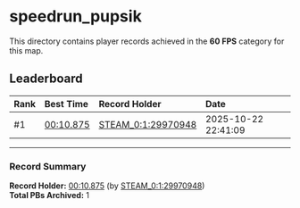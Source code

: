 # speedrun_pupsik

This directory contains player records achieved in the **60 FPS** category for this map.

## Leaderboard

| Rank | Best Time | Record Holder | Date                |
| :--- | :-------- | :------------ | :------------------ |
| #1   | [00:10.875](./00010875_STEAM_0_1_29970948_20251022-224109.zip) | [STEAM_0:1:29970948](https://speedrun16.com/profile/STEAM_0:1:29970948)   | 2025-10-22 22:41:09 |

---

### Record Summary
**Record Holder:** [00:10.875](./00010875_STEAM_0_1_29970948_20251022-224109.zip) (by [STEAM_0:1:29970948](https://speedrun16.com/profile/STEAM_0:1:29970948))  
**Total PBs Archived:** 1